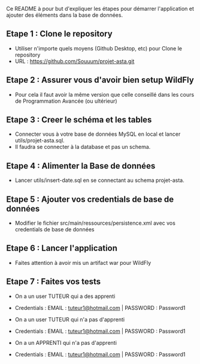 Ce README à pour but d'expliquer les étapes pour démarrer l'application et ajouter des éléments dans la base de données.

## Etape 1 : Clone le repository
- Utiliser n'importe quels moyens (Github Desktop, etc) pour Clone le repository
- URL : https://github.com/Souuum/projet-asta.git


## Etape 2 : Assurer vous d'avoir bien setup WildFly
- Pour cela il faut avoir la même version que celle conseillé dans les cours de Programmation Avancée (ou ultérieur)


## Etape 3 : Creer le schéma et les tables
- Connecter vous à votre base de données MySQL en local et lancer utils/projet-asta.sql.
- Il faudra se connecter à la database et pas un schema.

## Etape 4 : Alimenter la Base de données
- Lancer utils/insert-date.sql en se connectant au schema projet-asta.

## Etape 5 : Ajouter vos credentials de base de données 
- Modifier le fichier src/main/ressources/persistence.xml avec vos credentials de base de données

## Etape 6 : Lancer l'application
- Faites attention à avoir mis un artifact war pour WildFly

## Etape 7 : Faites vos tests 
- On a un user TUTEUR qui a des apprenti
- Credentials : EMAIL : tuteur1@hotmail.com | PASSWORD : Password1

- On a un user TUTEUR qui n'a pas d'apprenti
- Credentials : EMAIL : tuteur1@hotmail.com | PASSWORD : Password1

- On a un APPRENTI qui n'a pas d'apprenti
- Credentials : EMAIL : tuteur1@hotmail.com | PASSWORD : Password1